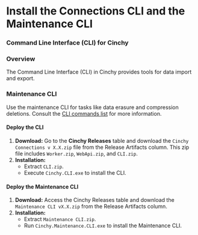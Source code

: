 # Install the Connections CLI and the Maintenance CLI

### Command Line Interface (CLI) for Cinchy

### Overview

The Command Line Interface (CLI) in Cinchy provides tools for data import and export. 

### Maintenance CLI

Use the maintenance CLI for tasks like data erasure and compression deletions. Consult the [CLI commands list](../cli-commands-list.md) for more information.

#### Deploy the CLI

1. **Download:** Go to the **Cinchy Releases** table and download the `Cinchy Connections v X.X.zip` file from the Release Artifacts column. This zip file includes `Worker.zip`, `WebApi.zip`, and `CLI.zip`.
3. **Installation:**
   - Extract `CLI.zip`.
   - Execute `Cinchy.CLI.exe` to install the CLI.

#### Deploy the Maintenance CLI

1. **Download:** Access the Cinchy Releases table and download the `Maintenance CLI vX.X.zip` from the Release Artifacts column.
2. **Installation:**
   - Extract `Maintenance CLI.zip`.
   - Run `Cinchy.Maintenance.CLI.exe` to install the Maintenance CLI.